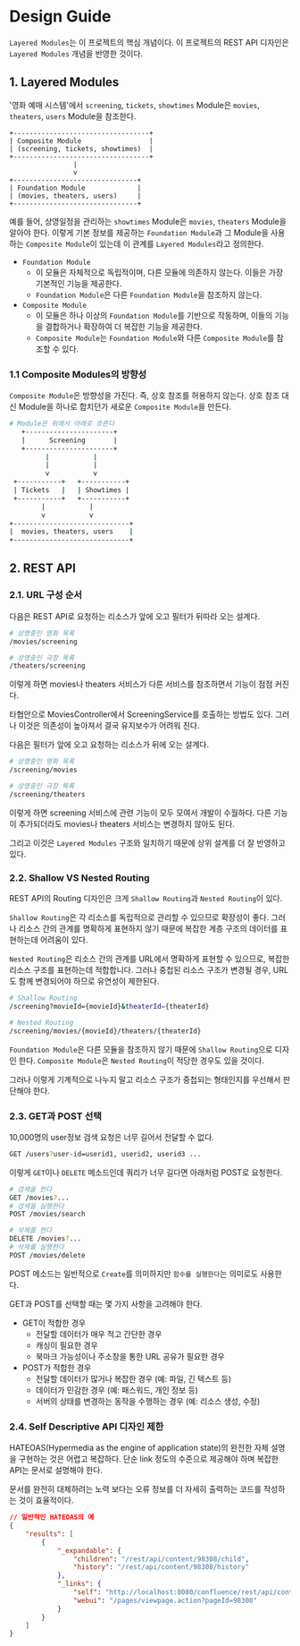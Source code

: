# Design Guide

`Layered Modules`는 이 프로젝트의 핵심 개념이다. 이 프로젝트의 REST API 디자인은 `Layered Modules` 개념을 반영한 것이다.

## 1. Layered Modules

'영화 예매 시스템'에서 `screening`, `tickets`, `showtimes` Module은 `movies`, `theaters`, `users` Module을 참조한다.

```
+----------------------------------+
| Composite Module                 |
| (screening, tickets, showtimes)  |
+----------------------------------+
                |
                v
+-------------------------------+
| Foundation Module             |
| (movies, theaters, users)     |
+-------------------------------+
```

예를 들어, 상영일정을 관리하는 `showtimes` Module은 `movies`, `theaters` Module을 알아야 한다. 이렇게 기본 정보를 제공하는 `Foundation Module`과 그 Module을 사용하는 `Composite Module`이 있는데 이 관계를 `Layered Modules`라고 정의한다.

-   `Foundation Module`
    -   이 모듈은 자체적으로 독립적이며, 다른 모듈에 의존하지 않는다. 이들은 가장 기본적인 기능을 제공한다.
    -   `Foundation Module`은 다른 `Foundation Module`을 참조하지 않는다.
-   `Composite Module`
    -   이 모듈은 하나 이상의 `Foundation Module`를 기반으로 작동하며, 이들의 기능을 결합하거나 확장하여 더 복잡한 기능을 제공한다.
    -   `Composite Module`는 `Foundation Module`와 다른 `Composite Module`를 참조할 수 있다.

### 1.1 Composite Modules의 방향성

`Composite Module`은 방향성을 가진다. 즉, 상호 참조를 허용하지 않는다. 상호 참조 대신 Module을 하나로 합치던가 새로운 `Composite Module`을 만든다.

```sh
# Module은 위에서 아래로 흐른다
   +----------------------+
   |      Screening       |
   +----------------------+
         |           |
         |           |
         v           v
 +-----------+   +-----------+
 | Tickets   |   | Showtimes |
 +-----------+   +-----------+
        |           |
        v           v
+-----------------------------+
|  movies, theaters, users    |
+-----------------------------+
```

## 2. REST API

### 2.1. URL 구성 순서

다음은 REST API로 요청하는 리소스가 앞에 오고 필터가 뒤따라 오는 설계다.

```sh
# 상영중인 영화 목록
/movies/screening

# 상영중인 극장 목록
/theaters/screening
```

이렇게 하면 movies나 theaters 서비스가 다른 서비스를 참조하면서 기능이 점점 커진다.

타협안으로 MoviesController에서 ScreeningService를 호출하는 방법도 있다. 그러나 이것은 의존성이 높아져서 결국 유지보수가 어려워 진다.

다음은 필터가 앞에 오고 요청하는 리소스가 뒤에 오는 설계다.

```sh
# 상영중인 영화 목록
/screening/movies

# 상영중인 극장 목록
/screening/theaters
```

이렇게 하면 screening 서비스에 관련 기능이 모두 모여서 개발이 수월하다. 다른 기능이 추가되더라도 movies나 theaters 서비스는 변경하지 않아도 된다.

그리고 이것은 `Layered Modules` 구조와 일치하기 때문에 상위 설계를 더 잘 반영하고 있다.

### 2.2. Shallow VS Nested Routing

REST API의 Routing 디자인은 크게 `Shallow Routing`과 `Nested Routing`이 있다.

`Shallow Routing`은 각 리소스를 독립적으로 관리할 수 있으므로 확장성이 좋다. 그러나 리소스 간의 관계를 명확하게 표현하지 않기 때문에 복잡한 계층 구조의 데이터를 표현하는데 어려움이 있다.

`Nested Routing`은 리소스 간의 관계를 URL에서 명확하게 표현할 수 있으므로, 복잡한 리소스 구조를 표현하는데 적합합니다. 그러나 중첩된 리소스 구조가 변경될 경우, URL도 함께 변경되어야 하므로 유연성이 제한된다.

```sh
# Shallow Routing
/screening?movieId={movieId}&theaterId={theaterId}

# Nested Routing
/screening/movies/{movieId}/theaters/{theaterId}
```

`Foundation Module`은 다른 모듈을 참조하지 않기 때문에 `Shallow Routing`으로 디자인 한다. `Composite Module`은 `Nested Routing`이 적당한 경우도 있을 것이다.

그러나 이렇게 기계적으로 나누지 말고 리소스 구조가 중첩되는 형태인지를 우선해서 판단해야 한다.

### 2.3. GET과 POST 선택

10,000명의 user정보 검색 요청은 너무 길어서 전달할 수 없다.

```sh
GET /users?user-id=userid1, userid2, userid3 ...
```

이렇게 `GET`이나 `DELETE` 메소드인데 쿼리가 너무 길다면 아래처럼 POST로 요청한다.

```sh
# 검색을 한다
GET /movies?...
# 검색을 실행한다
POST /movies/search

# 삭제를 한다
DELETE /movies?...
# 삭제를 실행한다
POST /movies/delete
```

POST 메소드는 일반적으로 `Create`를 의미하지만 `함수를 실행한다`는 의미로도 사용한다.

GET과 POST를 선택할 때는 몇 가지 사항을 고려해야 한다.

-   GET이 적합한 경우
    -   전달할 데이터가 매우 적고 간단한 경우
    -   캐싱이 필요한 경우
    -   북마크 가능성이나 주소창을 통한 URL 공유가 필요한 경우
-   POST가 적합한 경우
    -   전달할 데이터가 많거나 복잡한 경우 (예: 파일, 긴 텍스트 등)
    -   데이터가 민감한 경우 (예: 패스워드, 개인 정보 등)
    -   서버의 상태를 변경하는 동작을 수행하는 경우 (예: 리소스 생성, 수정)

### 2.4. Self Descriptive API 디자인 제한

HATEOAS(Hypermedia as the engine of application state)의 완전한 자체 설명을 구현하는 것은 어렵고 복잡하다.
단순 link 정도의 수준으로 제공해야 하며 복잡한 API는 문서로 설명해야 한다.

문서를 완전히 대체하려는 노력 보다는 오류 정보를 더 자세히 출력하는 코드를 작성하는 것이 효율적이다.

```json
// 일반적인 HATEOAS의 예
{
    "results": [
        {
            "_expandable": {
                "children": "/rest/api/content/98308/child",
                "history": "/rest/api/content/98308/history"
            },
            "_links": {
                "self": "http://localhost:8080/confluence/rest/api/content/98308",
                "webui": "/pages/viewpage.action?pageId=98308"
            }
        }
    ]
}
```
